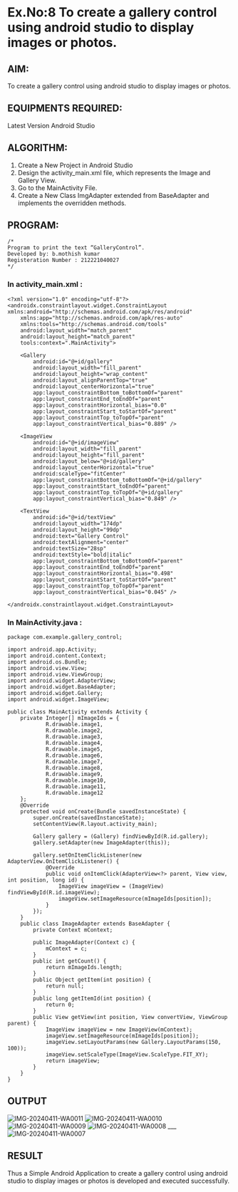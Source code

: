 # Ex.No:8 To create a gallery control using android studio to display images or photos.

## AIM:
To create a gallery control using android studio to display images or photos.

## EQUIPMENTS REQUIRED:
Latest Version Android Studio

## ALGORITHM:

1. Create a New Project in Android Studio
2. Design the activity_main.xml file, which represents the Image and Gallery View.
3. Go to the MainActivity File.
4. Create a New Class ImgAdapter extended from BaseAdapter and implements the overridden methods.

## PROGRAM:
```
/*
Program to print the text “GalleryControl”.
Developed by: b.mothish kumar
Registeration Number : 212221040027
*/
```

### In activity_main.xml :
```
<?xml version="1.0" encoding="utf-8"?>
<androidx.constraintlayout.widget.ConstraintLayout xmlns:android="http://schemas.android.com/apk/res/android"
    xmlns:app="http://schemas.android.com/apk/res-auto"
    xmlns:tools="http://schemas.android.com/tools"
    android:layout_width="match_parent"
    android:layout_height="match_parent"
    tools:context=".MainActivity">

    <Gallery
        android:id="@+id/gallery"
        android:layout_width="fill_parent"
        android:layout_height="wrap_content"
        android:layout_alignParentTop="true"
        android:layout_centerHorizontal="true"
        app:layout_constraintBottom_toBottomOf="parent"
        app:layout_constraintEnd_toEndOf="parent"
        app:layout_constraintHorizontal_bias="0.0"
        app:layout_constraintStart_toStartOf="parent"
        app:layout_constraintTop_toTopOf="parent"
        app:layout_constraintVertical_bias="0.889" />

    <ImageView
        android:id="@+id/imageView"
        android:layout_width="fill_parent"
        android:layout_height="fill_parent"
        android:layout_below="@+id/gallery"
        android:layout_centerHorizontal="true"
        android:scaleType="fitCenter"
        app:layout_constraintBottom_toBottomOf="@+id/gallery"
        app:layout_constraintStart_toEndOf="parent"
        app:layout_constraintTop_toTopOf="@+id/gallery"
        app:layout_constraintVertical_bias="0.849" />

    <TextView
        android:id="@+id/textView"
        android:layout_width="174dp"
        android:layout_height="99dp"
        android:text="Gallery Control"
        android:textAlignment="center"
        android:textSize="28sp"
        android:textStyle="bold|italic"
        app:layout_constraintBottom_toBottomOf="parent"
        app:layout_constraintEnd_toEndOf="parent"
        app:layout_constraintHorizontal_bias="0.498"
        app:layout_constraintStart_toStartOf="parent"
        app:layout_constraintTop_toTopOf="parent"
        app:layout_constraintVertical_bias="0.045" />

</androidx.constraintlayout.widget.ConstraintLayout>
```

### In MainActivity.java :
```
package com.example.gallery_control;

import android.app.Activity;
import android.content.Context;
import android.os.Bundle;
import android.view.View;
import android.view.ViewGroup;
import android.widget.AdapterView;
import android.widget.BaseAdapter;
import android.widget.Gallery;
import android.widget.ImageView;

public class MainActivity extends Activity {
    private Integer[] mImageIds = {
            R.drawable.image1,
            R.drawable.image2,
            R.drawable.image3,
            R.drawable.image4,
            R.drawable.image5,
            R.drawable.image6,
            R.drawable.image7,
            R.drawable.image8,
            R.drawable.image9,
            R.drawable.image10,
            R.drawable.image11,
            R.drawable.image12
    };
    @Override
    protected void onCreate(Bundle savedInstanceState) {
        super.onCreate(savedInstanceState);
        setContentView(R.layout.activity_main);

        Gallery gallery = (Gallery) findViewById(R.id.gallery);
        gallery.setAdapter(new ImageAdapter(this));

        gallery.setOnItemClickListener(new AdapterView.OnItemClickListener() {
            @Override
            public void onItemClick(AdapterView<?> parent, View view, int position, long id) {
                ImageView imageView = (ImageView) findViewById(R.id.imageView);
                imageView.setImageResource(mImageIds[position]);
            }
        });
    }
    public class ImageAdapter extends BaseAdapter {
        private Context mContext;

        public ImageAdapter(Context c) {
            mContext = c;
        }
        public int getCount() {
            return mImageIds.length;
        }
        public Object getItem(int position) {
            return null;
        }
        public long getItemId(int position) {
            return 0;
        }
        public View getView(int position, View convertView, ViewGroup parent) {
            ImageView imageView = new ImageView(mContext);
            imageView.setImageResource(mImageIds[position]);
            imageView.setLayoutParams(new Gallery.LayoutParams(150, 100));
            imageView.setScaleType(ImageView.ScaleType.FIT_XY);
            return imageView;
        }
    }
}
```

## OUTPUT
![IMG-20240411-WA0011](https://github.com/AnnBlessy/gallerycontrol/assets/119477835/5d6ebb31-2cd4-4776-b1f6-ddfb4af3252c)         ![IMG-20240411-WA0010](https://github.com/AnnBlessy/gallerycontrol/assets/119477835/9d4c3af0-5585-4a26-b807-facb7c6379d1)         ![IMG-20240411-WA0009](https://github.com/AnnBlessy/gallerycontrol/assets/119477835/f1957807-4fc2-4cf9-9c32-29724b37dd11)
![IMG-20240411-WA0008](https://github.com/AnnBlessy/gallerycontrol/assets/119477835/ab1df6d5-e1ad-42d0-acdf-7ceb5a0c83a5) ___ ![IMG-20240411-WA0007](https://github.com/AnnBlessy/gallerycontrol/assets/119477835/9434d57d-898f-4a55-9ab0-344b17d7224e)

## RESULT
Thus a Simple Android Application to create a gallery control using android studio to display images or photos is developed and executed successfully.

